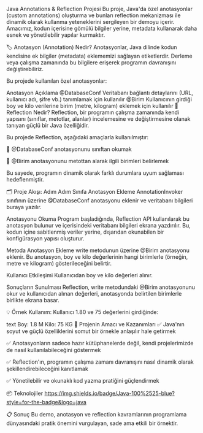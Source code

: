 Java Annotations & Reflection Projesi
Bu proje, Java'da özel anotasyonlar (custom annotations) oluşturma ve bunları reflection mekanizması ile dinamik olarak kullanma yeteneklerini sergileyen bir demoyu içerir. Amacımız, kodun içerisine gömülü bilgiler yerine, metadata kullanarak daha esnek ve yönetilebilir yapılar kurmaktır.

🏷️ Anotasyon (Annotation) Nedir?
Anotasyonlar, Java dilinde kodun kendisine ek bilgiler (metadata) eklememizi sağlayan etiketlerdir. Derleme veya çalışma zamanında bu bilgilere erişerek programın davranışını değiştirebiliriz.

Bu projede kullanılan özel anotasyonlar:

Anotasyon	Açıklama
@DatabaseConf	Veritabanı bağlantı detaylarını (URL, kullanıcı adı, şifre vb.) tanımlamak için kullanılır
@Birim	Kullanıcının girdiği boy ve kilo verilerine birim (metre, kilogram) eklemek için kullanılır
🔎 Reflection Nedir?
Reflection, bir programın çalışma zamanında kendi yapısını (sınıflar, metotlar, alanlar) incelemesine ve değiştirmesine olanak tanıyan güçlü bir Java özelliğidir.

Bu projede Reflection, aşağıdaki amaçlarla kullanılmıştır:

📖 @DatabaseConf anotasyonunu sınıftan okumak

📝 @Birim anotasyonunu metottan alarak ilgili birimleri belirlemek

Bu sayede, programın dinamik olarak farklı durumlara uyum sağlaması hedeflenmiştir.

🗂️ Proje Akışı: Adım Adım
Sınıfa Anotasyon Ekleme
AnnotationInvoker sınıfının üzerine @DatabaseConf anotasyonu eklenir ve veritabanı bilgileri buraya yazılır.

Anotasyonu Okuma
Program başladığında, Reflection API kullanılarak bu anotasyon bulunur ve içerisindeki veritabanı bilgileri ekrana yazdırılır. Bu, kodun içine sabitlenmiş veriler yerine, dışarıdan okunabilen bir konfigürasyon yapısı oluşturur.

Metoda Anotasyon Ekleme
write metodunun üzerine @Birim anotasyonu eklenir. Bu anotasyon, boy ve kilo değerlerinin hangi birimlerle (örneğin, metre ve kilogram) gösterileceğini belirtir.

Kullanıcı Etkileşimi
Kullanıcıdan boy ve kilo değerleri alınır.

Sonuçların Sunulması
Reflection, write metodundaki @Birim anotasyonunu okur ve kullanıcıdan alınan değerleri, anotasyonda belirtilen birimlerle birlikte ekrana basar.

💡 Örnek Kullanım:
Kullanıcı 1.80 ve 75 değerlerini girdiğinde:

text
Boy: 1.8 M
Kilo: 75 KG
🎯 Projenin Amacı ve Kazanımları
✅ Java'nın soyut ve güçlü özelliklerini somut bir örnekle anlaşılır hale getirmek

✅ Anotasyonların sadece hazır kütüphanelerde değil, kendi projelerimizde de nasıl kullanılabileceğini göstermek

✅ Reflection'ın, programın çalışma zamanı davranışını nasıl dinamik olarak şekillendirebileceğini kanıtlamak

✅ Yönetilebilir ve okunaklı kod yazma pratiğini güçlendirmek

📦 Teknolojiler
https://img.shields.io/badge/Java-100%2525-blue?style=for-the-badge&logo=java

📋 Sonuç
Bu demo, anotasyon ve reflection kavramlarının programlama dünyasındaki pratik önemini vurgulayan, sade ama etkili bir örnektir.

